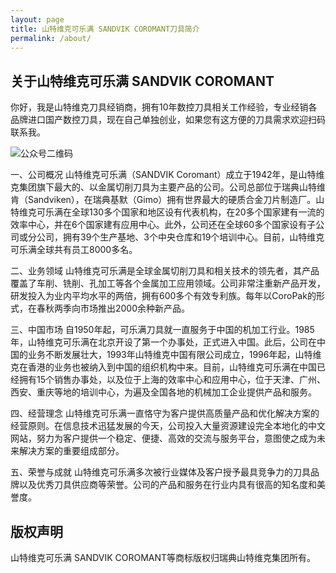 ```yaml
---
layout: page
title: 山特维克可乐满 SANDVIK COROMANT刀具简介
permalink: /about/
---
```


## 关于山特维克可乐满 SANDVIK COROMANT
你好，我是山特维克刀具经销商，拥有10年数控刀具相关工作经验，专业经销各品牌进口国产数控刀具，现在自己单独创业，如果您有这方便的刀具需求欢迎扫码联系我。

![公众号二维码](https://github.com/lemonchann/images/raw/master/gzh/%E6%96%87%E6%9C%AB%E6%8E%A8%E5%B9%BF%E6%96%87%E6%A1%88.png)


一、公司概况
山特维克可乐满（SANDVIK Coromant）成立于1942年，是山特维克集团旗下最大的、以金属切削刀具为主要产品的公司。公司总部位于瑞典山特维肯（Sandviken），在瑞典基默（Gimo）拥有世界最大的硬质合金刀片制造厂。山特维克可乐满在全球130多个国家和地区设有代表机构，在20多个国家建有一流的效率中心，并在6个国家建有应用中心。此外，公司还在全球60多个国家设有子公司或分公司，拥有39个生产基地、3个中央仓库和19个培训中心。目前，山特维克可乐满全球共有员工8000多名。

二、业务领域
山特维克可乐满是全球金属切削刀具和相关技术的领先者，其产品覆盖了车削、铣削、孔加工等各个金属加工应用领域。公司非常注重新产品开发，研发投入为业内平均水平的两倍，拥有600多个有效专利族。每年以CoroPak的形式，在春秋两季向市场推出2000余种新产品。

三、中国市场
自1950年起，可乐满刀具就一直服务于中国的机加工行业。1985年，山特维克可乐满在北京开设了第一个办事处，正式进入中国。此后，公司在中国的业务不断发展壮大，1993年山特维克中国有限公司成立，1996年起，山特维克在香港的业务也被纳入到中国的组织机构中来。目前，山特维克可乐满在中国已经拥有15个销售办事处，以及位于上海的效率中心和应用中心，位于天津、广州、西安、重庆等地的培训中心，为遍及全国各地的机械加工企业提供产品和服务。

四、经营理念
山特维克可乐满一直恪守为客户提供高质量产品和优化解决方案的经营原则。在信息技术迅猛发展的今天，公司投入大量资源建设完全本地化的中文网站，努力为客户提供一个稳定、便捷、高效的交流与服务平台，意图使之成为未来解决方案的重要组成部分。

五、荣誉与成就
山特维克可乐满多次被行业媒体及客户授予最具竞争力的刀具品牌以及优秀刀具供应商等荣誉。公司的产品和服务在行业内具有很高的知名度和美誉度。

## 版权声明

山特维克可乐满 SANDVIK COROMANT等商标版权归瑞典山特维克集团所有。
